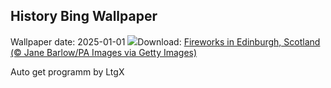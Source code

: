 ## History Bing Wallpaper
Wallpaper date: 2025-01-01
![](https://www.bing.com/th?id=OHR.Hogmanay2024_EN-GB1967612260_UHD.jpg&w=1000)Download: [Fireworks in Edinburgh, Scotland (© Jane Barlow/PA Images via Getty Images)](https://www.bing.com/th?id=OHR.Hogmanay2024_EN-GB1967612260_UHD.jpg)

Auto get programm by LtgX
